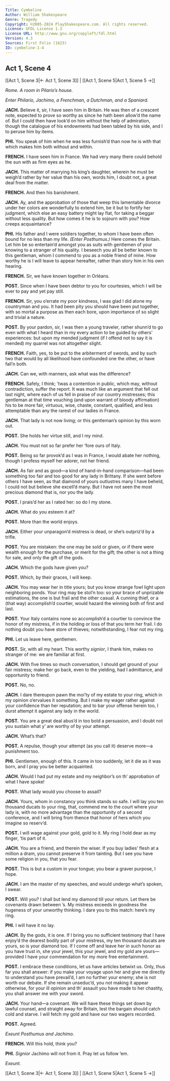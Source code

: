 ```yaml
---
Title: Cymbeline
Author: William Shakespeare
Genre: Tragedy
Copyright: ©2005-2024 PlayShakespeare.com. All rights reserved.
License: GFDL License 1.3
License URL: http://www.gnu.org/copyleft/fdl.html
Version: 4.3
Sources: First Folio (1623)
ID: cymbeline-1-4
---
```


## Act 1, Scene 4
[[Act 1, Scene 3|← Act 1, Scene 3]] | [[Act 1, Scene 5|Act 1, Scene 5 →]]

*Rome. A room in Pilario’s house.*

*Enter Philario, Jachimo, a Frenchman, a Dutchman, and a Spaniard.*

**JACH.**
Believe it, sir, I have seen him in Britain. He was then of a crescent note, expected to prove so worthy as since he hath been allow’d the name of. But I could then have look’d on him without the help of admiration, though the catalogue of his endowments had been tabled by his side, and I to peruse him by items.

**PHI.**
You speak of him when he was less furnish’d than now he is with that which makes him both without and within.

**FRENCH.**
I have seen him in France. We had very many there could behold the sun with as firm eyes as he.

**JACH.**
This matter of marrying his king’s daughter, wherein he must be weigh’d rather by her value than his own, words him, I doubt not, a great deal from the matter.

**FRENCH.**
And then his banishment.

**JACH.**
Ay, and the approbation of those that weep this lamentable divorce under her colors are wonderfully to extend him, be it but to fortify her judgment, which else an easy battery might lay flat, for taking a beggar without less quality. But how comes it he is to sojourn with you? How creeps acquaintance?

**PHI.**
His father and I were soldiers together, to whom I have been often bound for no less than my life.
*(Enter Posthumus.)*
Here comes the Britain. Let him be so entertain’d amongst you as suits with gentlemen of your knowing to a stranger of his quality. I beseech you all be better known to this gentleman, whom I commend to you as a noble friend of mine. How worthy he is I will leave to appear hereafter, rather than story him in his own hearing.

**FRENCH.**
Sir, we have known together in Orléans.

**POST.**
Since when I have been debtor to you for courtesies, which I will be ever to pay and yet pay still.

**FRENCH.**
Sir, you o’errate my poor kindness, I was glad I did atone my countryman and you. It had been pity you should have been put together, with so mortal a purpose as then each bore, upon importance of so slight and trivial a nature.

**POST.**
By your pardon, sir, I was then a young traveler, rather shunn’d to go even with what I heard than in my every action to be guided by others’ experiences: but upon my mended judgment (if I offend not to say it is mended) my quarrel was not altogether slight.

**FRENCH.**
Faith, yes, to be put to the arbiterment of swords, and by such two that would by all likelihood have confounded one the other, or have fall’n both.

**JACH.**
Can we, with manners, ask what was the difference?

**FRENCH.**
Safely, I think; ’twas a contention in public, which may, without contradiction, suffer the report. It was much like an argument that fell out last night, where each of us fell in praise of our country mistresses; this gentleman at that time vouching (and upon warrant of bloody affirmation) his to be more fair, virtuous, wise, chaste, constant, qualified, and less attemptable than any the rarest of our ladies in France.

**JACH.**
That lady is not now living; or this gentleman’s opinion by this worn out.

**POST.**
She holds her virtue still, and I my mind.

**JACH.**
You must not so far prefer her ’fore ours of Italy.

**POST.**
Being so far provok’d as I was in France, I would abate her nothing, though I profess myself her adorer, not her friend.

**JACH.**
As fair and as good—a kind of hand-in-hand comparison—had been something too fair and too good for any lady in Brittany. If she went before others I have seen, as that diamond of yours outlustres many I have beheld, I could not but believe she excell’d many. But I have not seen the most precious diamond that is, nor you the lady.

**POST.**
I prais’d her as I rated her: so do I my stone.

**JACH.**
What do you esteem it at?

**POST.**
More than the world enjoys.

**JACH.**
Either your unparagon’d mistress is dead, or she’s outpriz’d by a trifle.

**POST.**
You are mistaken: the one may be sold or given, or if there were wealth enough for the purchase, or merit for the gift; the other is not a thing for sale, and only the gift of the gods.

**JACH.**
Which the gods have given you?

**POST.**
Which, by their graces, I will keep.

**JACH.**
You may wear her in title yours; but you know strange fowl light upon neighboring ponds. Your ring may be stol’n too: so your brace of unprizable estimations, the one is but frail and the other casual. A cunning thief, or a (that way) accomplish’d courtier, would hazard the winning both of first and last.

**POST.**
Your Italy contains none so accomplish’d a courtier to convince the honor of my mistress, if in the holding or loss of that you term her frail. I do nothing doubt you have store of thieves; notwithstanding, I fear not my ring.

**PHI.**
Let us leave here, gentlemen.

**POST.**
Sir, with all my heart. This worthy *signior*, I thank him, makes no stranger of me: we are familiar at first.

**JACH.**
With five times so much conversation, I should get ground of your fair mistress; make her go back, even to the yielding, had I admittance, and opportunity to friend.

**POST.**
No, no.

**JACH.**
I dare thereupon pawn the moi’ty of my estate to your ring, which in my opinion o’ervalues it something. But I make my wager rather against your confidence than her reputation; and to bar your offense herein too, I durst attempt it against any lady in the world.

**POST.**
You are a great deal abus’d in too bold a persuasion, and I doubt not you sustain what y’ are worthy of by your attempt.

**JACH.**
What’s that?

**POST.**
A repulse, though your attempt (as you call it) deserve more—a punishment too.

**PHI.**
Gentlemen, enough of this. It came in too suddenly, let it die as it was born, and I pray you be better acquainted.

**JACH.**
Would I had put my estate and my neighbor’s on th’ approbation of what I have spoke!

**POST.**
What lady would you choose to assail?

**JACH.**
Yours, whom in constancy you think stands so safe. I will lay you ten thousand ducats to your ring, that, commend me to the court where your lady is, with no more advantage than the opportunity of a second conference, and I will bring from thence that honor of hers which you imagine so reserv’d.

**POST.**
I will wage against your gold, gold to it. My ring I hold dear as my finger, ’tis part of it.

**JACH.**
You are a friend, and therein the wiser. If you buy ladies’ flesh at a million a dram, you cannot preserve it from tainting. But I see you have some religion in you, that you fear.

**POST.**
This is but a custom in your tongue; you bear a graver purpose, I hope.

**JACH.**
I am the master of my speeches, and would undergo what’s spoken, I swear.

**POST.**
Will you? I shall but lend my diamond till your return. Let there be covenants drawn between ’s. My mistress exceeds in goodness the hugeness of your unworthy thinking. I dare you to this match: here’s my ring.

**PHI.**
I will have it no lay.

**JACH.**
By the gods, it is one. If I bring you no sufficient testimony that I have enjoy’d the dearest bodily part of your mistress, my ten thousand ducats are yours, so is your diamond too. If I come off and leave her in such honor as you have trust in, she your jewel, this your jewel, and my gold are yours—provided I have your commendation for my more free entertainment.

**POST.**
I embrace these conditions, let us have articles betwixt us. Only, thus far you shall answer: if you make your voyage upon her and give me directly to understand you have prevail’d, I am no further your enemy; she is not worth our debate. If she remain unseduc’d, you not making it appear otherwise, for your ill opinion and th’ assault you have made to her chastity, you shall answer me with your sword.

**JACH.**
Your hand—a covenant. We will have these things set down by lawful counsel, and straight away for Britain, lest the bargain should catch cold and starve. I will fetch my gold and have our two wagers recorded.

**POST.**
Agreed.

*Exeunt Posthumus and Jachimo.*

**FRENCH.**
Will this hold, think you?

**PHI.**
*Signior* Jachimo will not from it. Pray let us follow ’em.

*Exeunt.*

[[Act 1, Scene 3|← Act 1, Scene 3]] | [[Act 1, Scene 5|Act 1, Scene 5 →]]